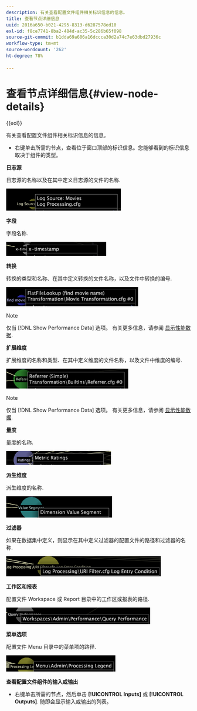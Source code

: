 ```yaml
---
description: 有关查看配置文件组件相关标识信息的信息。
title: 查看节点详细信息
uuid: 2016a650-b021-4295-8313-d6287578ed10
exl-id: f8ce7741-8ba2-484d-ac35-5c286b65f098
source-git-commit: b1dda69a606a16dccca30d2a74c7e63dbd27936c
workflow-type: tm+mt
source-wordcount: '262'
ht-degree: 78%

---
```


# 查看节点详细信息{#view-node-details}

{{eol}}

有关查看配置文件组件相关标识信息的信息。

* 右键单击所需的节点，查看位于窗口顶部的标识信息。您能够看到的标识信息取决于组件的类型。

**日志源**

日志源的名称以及在其中定义日志源的文件的名称.

![](assets/vis_DependencyMap_LogSourceID.png)

**字段**

字段名称.

![](assets/vis_DependencyMap_FieldID.png)

**转换**

转换的类型和名称、在其中定义转换的文件名称，以及文件中转换的编号.

![](assets/vis_DependencyMap_TransformationID.png)

>[!NOTE]
>
>仅当 [!DNL Show Performance Data] 选项。 有关更多信息，请参阅 [显示性能数据](../../../../../home/c-get-started/c-admin-intrf/c-dataset-mgrs/c-dep-maps/c-disp-perf-data.md#concept-974e2bac3e184f0dab530e63aa4f5ecb).

**扩展维度**

扩展维度的名称和类型、在其中定义维度的文件名称，以及文件中维度的编号.

![](assets/vis_DependencyMap_ExtendedDimensionID.png)

>[!NOTE]
>
>仅当 [!DNL Show Performance Data] 选项。 有关更多信息，请参阅 [显示性能数据](../../../../../home/c-get-started/c-admin-intrf/c-dataset-mgrs/c-dep-maps/c-disp-perf-data.md#concept-974e2bac3e184f0dab530e63aa4f5ecb).

**量度**

量度的名称.

![](assets/vis_DependencyMap_MetricID.png)

**派生维度**

派生维度的名称.

![](assets/vis_DependencyMap_DerivedDimensionID.png)

**过滤器**

如果在数据集中定义，则显示在其中定义过滤器的配置文件的路径和过滤器的名称.

![](assets/vis_DependencyMap_FilterID_Dataset.png)

**工作区和报表**

配置文件 Workspace 或 Report 目录中的工作区或报表的路径.

![](assets/vis_DependencyMap_WorkspaceID.png)

**菜单选项**

配置文件 Menu 目录中的菜单项的路径.

![](assets/vis_DependencyMap_MenuID.png)

**查看配置文件组件的输入或输出**

* 右键单击所需的节点，然后单击 **[!UICONTROL Inputs]** 或 **[!UICONTROL Outputs]**. 随即会显示输入或输出的列表。
